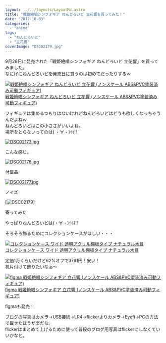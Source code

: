 ```yaml
---
layout: ../../layouts/LayoutMd.astro
title: "戦姫絶唱シンフォギア ねんどろいど 立花響を買ってみた！"
date: "2012-10-03"
categories: 
  - "anime"
tags: 
  - "ねんどろいど"
  - "立花響"
coverImage: "DSC02179.jpg"
---
```


9月28日に発売された「戦姫絶唱シンフォギア ねんどろいど 立花響」を買ってみました。  
なにげにねんどろいどを発売日に買うのは初めてだったりするｗ

[![戦姫絶唱シンフォギア ねんどろいど 立花響 (ノンスケール ABS&PVC塗装済み可動フィギュア)](/archive/images/41inkrl1qvL._SL75_.jpg)  
戦姫絶唱シンフォギア ねんどろいど 立花響 (ノンスケール ABS&PVC塗装済み可動フィギュア)  
](https://www.amazon.co.jp/exec/obidos/ASIN/B007WQYLUA/mizuka123-22/ref=nosim)

フィギュアは集めるつもりはないけれどねんどろいどはどうも欲しくなっちゃうんだよねｗ  
ねんどろいどはこの小ささがいいよね。  
場所をとらないってのは( ・∀・)ｲｲ!!

[![DSC02173.jpg](/archive/images/10325542026_e19d8fd75b.jpg)](http://www.flickr.com/photos/67522130@N08/10325542026/ "DSC02173.jpg")

こんな感じ。

[![DSC02176.jpg](/archive/images/10325544496_8621099e4e.jpg)](http://www.flickr.com/photos/67522130@N08/10325544496/ "DSC02176.jpg")

付属品

[![DSC02177.jpg](/archive/images/10325702273_3b2131950a.jpg)](http://www.flickr.com/photos/67522130@N08/10325702273/ "DSC02177.jpg")

ノイズ

[![DSC02179](/archive/images/DSC02179_thumb.jpg "DSC02179")]

寄ってみた

やっぱりねんどろいどは(・∀・)ｲｲﾈ!!

そろそろ飾るためにコレクションケースがほしい・・・

[![コレクションケ－ス ワイド 透明アクリル棚板タイプ ナチュラル木目](/archive/images/51zL0PPOP6L._SL75_.jpg)  
コレクションケ－ス ワイド 透明アクリル棚板タイプ ナチュラル木目  
](https://www.amazon.co.jp/exec/obidos/ASIN/B000RHKFU6/mizuka123-22/ref=nosim)

定価1万くらいだけど62%オフで3791円！安い！  
机片付けて飾りたいなぁ～

[![figma 戦姫絶唱シンフォギア 立花響 (ノンスケール ABS&PVC塗装済み可動フィギュア)](/archive/images/41rutKfXLiL._SL75_.jpg)  
figma 戦姫絶唱シンフォギア 立花響 (ノンスケール ABS&PVC塗装済み可動フィギュア)  
](https://www.amazon.co.jp/exec/obidos/ASIN/B007WQYLM8/mizuka123-22/ref=nosim)

figmaも発売！

ブログの写真はカメラ→USB接続→LR4→flickerよりカメラ→Eyefi→PCの方法で載せたほうが楽だな。  
flickerはまとめて上げるために使って普段のブログ用写真はflickerにしなくていいかなと。
